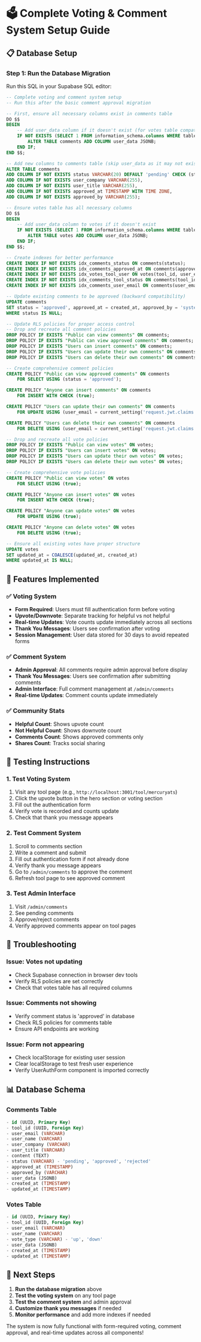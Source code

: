 # 🗳️ Complete Voting & Comment System Setup Guide

## 📋 Database Setup

### Step 1: Run the Database Migration

Run this SQL in your Supabase SQL editor:

```sql
-- Complete voting and comment system setup
-- Run this after the basic comment approval migration

-- First, ensure all necessary columns exist in comments table
DO $$ 
BEGIN
    -- Add user_data column if it doesn't exist (for votes table compatibility)
    IF NOT EXISTS (SELECT 1 FROM information_schema.columns WHERE table_name = 'comments' AND column_name = 'user_data') THEN
        ALTER TABLE comments ADD COLUMN user_data JSONB;
    END IF;
END $$;

-- Add new columns to comments table (skip user_data as it may not exist)
ALTER TABLE comments 
ADD COLUMN IF NOT EXISTS status VARCHAR(20) DEFAULT 'pending' CHECK (status IN ('pending', 'approved', 'rejected')),
ADD COLUMN IF NOT EXISTS user_company VARCHAR(255),
ADD COLUMN IF NOT EXISTS user_title VARCHAR(255),
ADD COLUMN IF NOT EXISTS approved_at TIMESTAMP WITH TIME ZONE,
ADD COLUMN IF NOT EXISTS approved_by VARCHAR(255);

-- Ensure votes table has all necessary columns
DO $$ 
BEGIN
    -- Add user_data column to votes if it doesn't exist
    IF NOT EXISTS (SELECT 1 FROM information_schema.columns WHERE table_name = 'votes' AND column_name = 'user_data') THEN
        ALTER TABLE votes ADD COLUMN user_data JSONB;
    END IF;
END $$;

-- Create indexes for better performance
CREATE INDEX IF NOT EXISTS idx_comments_status ON comments(status);
CREATE INDEX IF NOT EXISTS idx_comments_approved_at ON comments(approved_at);
CREATE INDEX IF NOT EXISTS idx_votes_tool_user ON votes(tool_id, user_email);
CREATE INDEX IF NOT EXISTS idx_comments_tool_status ON comments(tool_id, status);
CREATE INDEX IF NOT EXISTS idx_comments_user_email ON comments(user_email);

-- Update existing comments to be approved (backward compatibility)
UPDATE comments 
SET status = 'approved', approved_at = created_at, approved_by = 'system'
WHERE status IS NULL;

-- Update RLS policies for proper access control
-- Drop and recreate all comment policies
DROP POLICY IF EXISTS "Public can view comments" ON comments;
DROP POLICY IF EXISTS "Public can view approved comments" ON comments;
DROP POLICY IF EXISTS "Users can insert comments" ON comments;
DROP POLICY IF EXISTS "Users can update their own comments" ON comments;
DROP POLICY IF EXISTS "Users can delete their own comments" ON comments;

-- Create comprehensive comment policies
CREATE POLICY "Public can view approved comments" ON comments
    FOR SELECT USING (status = 'approved');

CREATE POLICY "Anyone can insert comments" ON comments
    FOR INSERT WITH CHECK (true);

CREATE POLICY "Users can update their own comments" ON comments
    FOR UPDATE USING (user_email = current_setting('request.jwt.claims', true)::json->>'email');

CREATE POLICY "Users can delete their own comments" ON comments
    FOR DELETE USING (user_email = current_setting('request.jwt.claims', true)::json->>'email');

-- Drop and recreate all vote policies
DROP POLICY IF EXISTS "Public can view votes" ON votes;
DROP POLICY IF EXISTS "Users can insert votes" ON votes;
DROP POLICY IF EXISTS "Users can update their own votes" ON votes;
DROP POLICY IF EXISTS "Users can delete their own votes" ON votes;

-- Create comprehensive vote policies
CREATE POLICY "Public can view votes" ON votes
    FOR SELECT USING (true);

CREATE POLICY "Anyone can insert votes" ON votes
    FOR INSERT WITH CHECK (true);

CREATE POLICY "Anyone can update votes" ON votes
    FOR UPDATE USING (true);

CREATE POLICY "Anyone can delete votes" ON votes
    FOR DELETE USING (true);

-- Ensure all existing votes have proper structure
UPDATE votes 
SET updated_at = COALESCE(updated_at, created_at)
WHERE updated_at IS NULL;
```

## 🎯 Features Implemented

### ✅ Voting System
- **Form Required**: Users must fill authentication form before voting
- **Upvote/Downvote**: Separate tracking for helpful vs not helpful
- **Real-time Updates**: Vote counts update immediately across all sections
- **Thank You Messages**: Users see confirmation after voting
- **Session Management**: User data stored for 30 days to avoid repeated forms

### ✅ Comment System
- **Admin Approval**: All comments require admin approval before display
- **Thank You Messages**: Users see confirmation after submitting comments
- **Admin Interface**: Full comment management at `/admin/comments`
- **Real-time Updates**: Comment counts update immediately

### ✅ Community Stats
- **Helpful Count**: Shows upvote count
- **Not Helpful Count**: Shows downvote count  
- **Comments Count**: Shows approved comments only
- **Shares Count**: Tracks social sharing

## 🧪 Testing Instructions

### 1. Test Voting System
1. Visit any tool page (e.g., `http://localhost:3001/tool/mercuryats`)
2. Click the upvote button in the hero section or voting section
3. Fill out the authentication form
4. Verify vote is recorded and counts update
5. Check that thank you message appears

### 2. Test Comment System
1. Scroll to comments section
2. Write a comment and submit
3. Fill out authentication form if not already done
4. Verify thank you message appears
5. Go to `/admin/comments` to approve the comment
6. Refresh tool page to see approved comment

### 3. Test Admin Interface
1. Visit `/admin/comments`
2. See pending comments
3. Approve/reject comments
4. Verify approved comments appear on tool pages

## 🔧 Troubleshooting

### Issue: Votes not updating
- Check Supabase connection in browser dev tools
- Verify RLS policies are set correctly
- Check that votes table has all required columns

### Issue: Comments not showing
- Verify comment status is 'approved' in database
- Check RLS policies for comments table
- Ensure API endpoints are working

### Issue: Form not appearing
- Check localStorage for existing user session
- Clear localStorage to test fresh user experience
- Verify UserAuthForm component is imported correctly

## 📊 Database Schema

### Comments Table
```sql
- id (UUID, Primary Key)
- tool_id (UUID, Foreign Key)
- user_email (VARCHAR)
- user_name (VARCHAR)
- user_company (VARCHAR)
- user_title (VARCHAR)
- content (TEXT)
- status (VARCHAR) - 'pending', 'approved', 'rejected'
- approved_at (TIMESTAMP)
- approved_by (VARCHAR)
- user_data (JSONB)
- created_at (TIMESTAMP)
- updated_at (TIMESTAMP)
```

### Votes Table
```sql
- id (UUID, Primary Key)
- tool_id (UUID, Foreign Key)
- user_email (VARCHAR)
- user_name (VARCHAR)
- vote_type (VARCHAR) - 'up', 'down'
- user_data (JSONB)
- created_at (TIMESTAMP)
- updated_at (TIMESTAMP)
```

## 🚀 Next Steps

1. **Run the database migration** above
2. **Test the voting system** on any tool page
3. **Test the comment system** and admin approval
4. **Customize thank you messages** if needed
5. **Monitor performance** and add more indexes if needed

The system is now fully functional with form-required voting, comment approval, and real-time updates across all components!